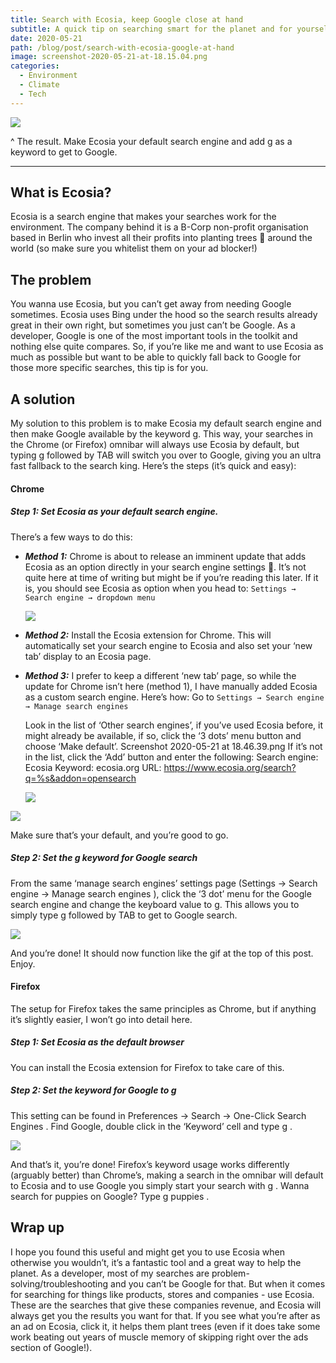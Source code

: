 ```yaml
---
title: Search with Ecosia, keep Google close at hand
subtitle: A quick tip on searching smart for the planet and for yourself
date: 2020-05-21
path: /blog/post/search-with-ecosia-google-at-hand
image: screenshot-2020-05-21-at-18.15.04.png
categories:
  - Environment
  - Climate
  - Tech
---
```

![](1ng0serktl.gif)

^ The result. Make Ecosia your default search engine and add g  as a keyword to get to Google.

- - -

## What is Ecosia?

Ecosia is a search engine that makes your searches work for the environment. The company behind it is a B-Corp non-profit organisation based in Berlin who invest all their profits into planting trees 🌳 around the world (so make sure you whitelist them on your ad blocker!)

## The problem

You wanna use Ecosia, but you can’t get away from needing Google sometimes.
Ecosia uses Bing under the hood so the search results already great in their own right, but sometimes you just can’t be Google. As a developer, Google is one of the most important tools in the toolkit and nothing else quite compares. So, if you’re like me and want to use Ecosia as much as possible but want to be able to quickly fall back to Google for those more specific searches, this tip is for you.

## A solution

My solution to this problem is to make Ecosia my default search engine and then make Google available by the keyword g. This way, your searches in the Chrome (or Firefox) omnibar will always use Ecosia by default, but typing g followed by TAB will switch you over to Google, giving you an ultra fast fallback to the search king. Here’s the steps (it’s quick and easy):

#### Chrome

##### Step 1: Set Ecosia as your default search engine.

There’s a few ways to do this:

* ***Method 1:*** 
  Chrome is about to release an imminent update that adds Ecosia as an option directly in your search engine settings 👏. It’s not quite here at time of writing but might be if you’re reading this later. If it is, you should see Ecosia as option when you head to:
  `Settings → Search engine → dropdown menu`

  ![](screenshot-2020-05-21-at-18.37.16.png)
* ***Method 2:***
  Install the Ecosia extension for Chrome. This will automatically set your search engine to Ecosia and also set your ‘new tab’ display to an Ecosia page.
* ***Method 3:***
  I prefer to keep a different ‘new tab’ page, so while the update for Chrome isn’t here (method 1), I have manually added Ecosia as a custom search engine. Here’s how:
  Go to `Settings → Search engine → Manage search engines`

  Look in the list of ‘Other search engines’, if you’ve used Ecosia before, it might already be available, if so, click the ‘3 dots’ menu button and choose ‘Make default’.
  Screenshot 2020-05-21 at 18.46.39.png
  If it’s not in the list, click the ‘Add’ button and enter the following:
  Search engine: Ecosia 
  Keyword: ecosia.org 
  URL: https://www.ecosia.org/search?q=%s&addon=opensearch

  ![](20190519_102904_0023.jpg.jpg)

![](screenshot-2020-05-21-at-18.52.13.png)

Make sure that’s your default, and you’re good to go.

##### Step 2: Set the g keyword for Google search

From the same ‘manage search engines’ settings page (Settings → Search engine → Manage search engines ), click the ‘3 dot’ menu for the Google search engine and change the keyboard value to g. This allows you to simply type g followed by TAB to get to Google search.

![](screenshot-2020-05-21-at-18.56.40.png)

And you’re done! It should now function like the gif at the top of this post. Enjoy.

#### Firefox

The setup for Firefox takes the same principles as Chrome, but if anything it’s slightly easier, I won’t go into detail here.

##### Step 1: Set Ecosia as the default browser

You can install the Ecosia extension for Firefox to take care of this.

##### Step 2: Set the keyword for Google to g

This setting can be found in Preferences → Search → One-Click Search Engines .
Find Google, double click in the ‘Keyword’ cell and type g .

![](screenshot-2020-05-21-at-21.03.15.png)

And that’s it, you’re done! Firefox’s keyword usage works differently (arguably better) than Chrome’s, making a search in the omnibar will default to Ecosia and to use Google you simply start your search with g  . Wanna search for puppies on Google?
Type g puppies .

## Wrap up

I hope you found this useful and might get you to use Ecosia when otherwise you wouldn’t, it’s a fantastic tool and a great way to help the planet. 
As a developer, most of my searches are problem-solving/troubleshooting and you can’t be Google for that. But when it comes for searching for things like products, stores and companies - use Ecosia. These are the searches that give these companies revenue, and Ecosia will always get you the results you want for that. If you see what you’re after as an ad on Ecosia, click it, it helps them plant trees (even if it does take some work beating out years of muscle memory of skipping right over the ads section of Google!).